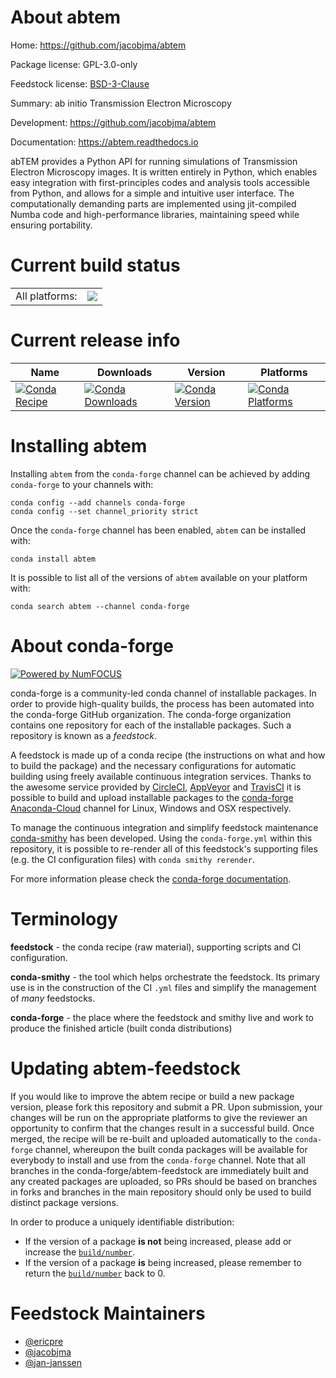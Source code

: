 About abtem
===========

Home: https://github.com/jacobjma/abtem

Package license: GPL-3.0-only

Feedstock license: [BSD-3-Clause](https://github.com/conda-forge/abtem-feedstock/blob/master/LICENSE.txt)

Summary: ab initio Transmission Electron Microscopy

Development: https://github.com/jacobjma/abtem

Documentation: https://abtem.readthedocs.io

abTEM provides a Python API for running simulations of Transmission
Electron Microscopy images. It is written entirely in Python, which
enables easy integration with first-principles codes and analysis tools
accessible from Python, and allows for a simple and intuitive user
interface. The computationally demanding parts are implemented using
jit-compiled Numba code and high-performance libraries, maintaining
speed while ensuring portability.


Current build status
====================


<table><tr><td>All platforms:</td>
    <td>
      <a href="https://dev.azure.com/conda-forge/feedstock-builds/_build/latest?definitionId=11091&branchName=master">
        <img src="https://dev.azure.com/conda-forge/feedstock-builds/_apis/build/status/abtem-feedstock?branchName=master">
      </a>
    </td>
  </tr>
</table>

Current release info
====================

| Name | Downloads | Version | Platforms |
| --- | --- | --- | --- |
| [![Conda Recipe](https://img.shields.io/badge/recipe-abtem-green.svg)](https://anaconda.org/conda-forge/abtem) | [![Conda Downloads](https://img.shields.io/conda/dn/conda-forge/abtem.svg)](https://anaconda.org/conda-forge/abtem) | [![Conda Version](https://img.shields.io/conda/vn/conda-forge/abtem.svg)](https://anaconda.org/conda-forge/abtem) | [![Conda Platforms](https://img.shields.io/conda/pn/conda-forge/abtem.svg)](https://anaconda.org/conda-forge/abtem) |

Installing abtem
================

Installing `abtem` from the `conda-forge` channel can be achieved by adding `conda-forge` to your channels with:

```
conda config --add channels conda-forge
conda config --set channel_priority strict
```

Once the `conda-forge` channel has been enabled, `abtem` can be installed with:

```
conda install abtem
```

It is possible to list all of the versions of `abtem` available on your platform with:

```
conda search abtem --channel conda-forge
```


About conda-forge
=================

[![Powered by
NumFOCUS](https://img.shields.io/badge/powered%20by-NumFOCUS-orange.svg?style=flat&colorA=E1523D&colorB=007D8A)](https://numfocus.org)

conda-forge is a community-led conda channel of installable packages.
In order to provide high-quality builds, the process has been automated into the
conda-forge GitHub organization. The conda-forge organization contains one repository
for each of the installable packages. Such a repository is known as a *feedstock*.

A feedstock is made up of a conda recipe (the instructions on what and how to build
the package) and the necessary configurations for automatic building using freely
available continuous integration services. Thanks to the awesome service provided by
[CircleCI](https://circleci.com/), [AppVeyor](https://www.appveyor.com/)
and [TravisCI](https://travis-ci.com/) it is possible to build and upload installable
packages to the [conda-forge](https://anaconda.org/conda-forge)
[Anaconda-Cloud](https://anaconda.org/) channel for Linux, Windows and OSX respectively.

To manage the continuous integration and simplify feedstock maintenance
[conda-smithy](https://github.com/conda-forge/conda-smithy) has been developed.
Using the ``conda-forge.yml`` within this repository, it is possible to re-render all of
this feedstock's supporting files (e.g. the CI configuration files) with ``conda smithy rerender``.

For more information please check the [conda-forge documentation](https://conda-forge.org/docs/).

Terminology
===========

**feedstock** - the conda recipe (raw material), supporting scripts and CI configuration.

**conda-smithy** - the tool which helps orchestrate the feedstock.
                   Its primary use is in the construction of the CI ``.yml`` files
                   and simplify the management of *many* feedstocks.

**conda-forge** - the place where the feedstock and smithy live and work to
                  produce the finished article (built conda distributions)


Updating abtem-feedstock
========================

If you would like to improve the abtem recipe or build a new
package version, please fork this repository and submit a PR. Upon submission,
your changes will be run on the appropriate platforms to give the reviewer an
opportunity to confirm that the changes result in a successful build. Once
merged, the recipe will be re-built and uploaded automatically to the
`conda-forge` channel, whereupon the built conda packages will be available for
everybody to install and use from the `conda-forge` channel.
Note that all branches in the conda-forge/abtem-feedstock are
immediately built and any created packages are uploaded, so PRs should be based
on branches in forks and branches in the main repository should only be used to
build distinct package versions.

In order to produce a uniquely identifiable distribution:
 * If the version of a package **is not** being increased, please add or increase
   the [``build/number``](https://docs.conda.io/projects/conda-build/en/latest/resources/define-metadata.html#build-number-and-string).
 * If the version of a package **is** being increased, please remember to return
   the [``build/number``](https://docs.conda.io/projects/conda-build/en/latest/resources/define-metadata.html#build-number-and-string)
   back to 0.

Feedstock Maintainers
=====================

* [@ericpre](https://github.com/ericpre/)
* [@jacobjma](https://github.com/jacobjma/)
* [@jan-janssen](https://github.com/jan-janssen/)

